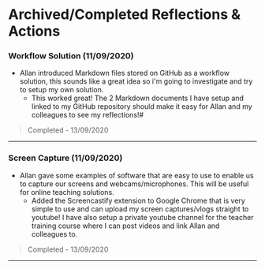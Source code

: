# Archived/Completed Reflections & Actions

### Workflow Solution (11/09/2020)
* Allan introduced Markdown files stored on GitHub as a workflow solution, this sounds like a great idea so i'm going to investigate and try to setup my own solution. 
    * This worked great! The 2 Markdown documents I have setup and linked to my GitHub repository should make it easy for Allan and my colleagues to see my reflections!#

> Completed - 13/09/2020
---

### Screen Capture (11/09/2020)
* Allan gave some examples of software that are easy to use to enable us to capture our screens and webcams/microphones. This will be useful for online teaching solutions.
    * Added the Screencastify extension to Google Chrome that is very simple to use and can upload my screen captures/vlogs straight to youtube! I have also setup a private youtube channel for the teacher training course where I can post videos and link Allan and colleagues to. 

> Completed - 13/09/2020

---